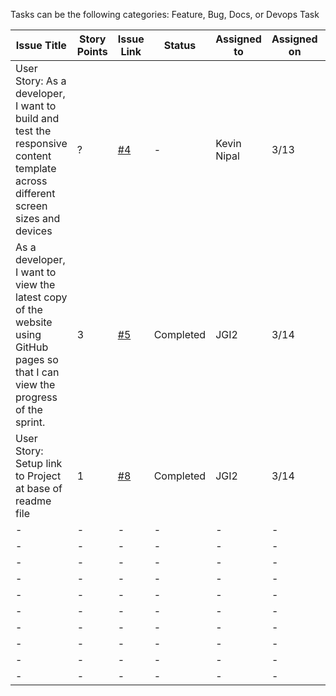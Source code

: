 Tasks can be the following categories: Feature, Bug, Docs, or Devops Task

| Issue Title | Story Points | Issue Link                                                         | Status | Assigned to | Assigned on | Completed On | Category | Status Notes |
| --- | --- |--------------------------------------------------------------------| --- | --- | --- | --- | --- | --- |
| User Story: As a developer, I want to build and test the responsive content template across different screen sizes and devices | ? | [#4](https://github.com/jidone7061/mywebclass-simulation/issues/4) | - | Kevin Nipal | 3/13 | - | Feature | - |
| As a developer, I want to view the latest copy of the website using GitHub pages so that I can view the progress of the sprint. | 3 | [#5](https://github.com/jidone7061/mywebclass-simulation/issues/5) | Completed | JGI2 | 3/14 | 3/14 | - | - |
| User Story: Setup link to Project at base of readme file | 1 | [#8](https://github.com/jidone7061/mywebclass-simulation/issues/8) | Completed | JGI2 | 3/14 | 3/14 | Feature | - |
| - | - | -                                                                  | - | - | - | - | - | - |
| - | - | -                                                                  | - | - | - | - | - | - |
| - | - | -                                                                  | - | - | - | - | - | - |
| - | - | -                                                                  | - | - | - | - | - | - |
| - | - | -                                                                  | - | - | - | - | - | - |
| - | - | -                                                                  | - | - | - | - | - | - |
| - | - | -                                                                  | - | - | - | - | - | - |
| - | - | -                                                                  | - | - | - | - | - | - |
| - | - | -                                                                  | - | - | - | - | - | - |
| - | - | -                                                                  | - | - | - | - | - | - |
